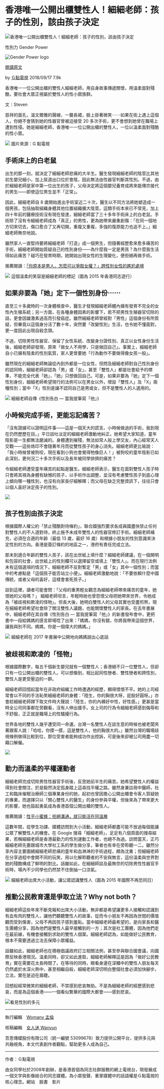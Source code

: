 # 香港唯一公開出櫃雙性人！細細老師：孩子的性別，該由孩子決定

![香港唯一公開出櫃雙性人！細細老師：孩子的性別，該由孩子決定](https://womany.net/cdn-cgi/image/w=1119,f=auto,fit=scale-down/https://castle.womany.net/images/articles/16712/womany_xi_1_1537165897-2380-0282.png)

性別力 Gender Power

![Gender Power logo](https://knight.womany.net/images/gender_logo_schema_publisher.png)

[閱讀原文](https://womany.net/read/article/16712)

by [Ｇ點電視](https://womany.net/authors/gdottvntxs?ref=s_a_author) 2018/09/17 7.9k

香港唯一一位公開出櫃的雙性人細細老師，用自身故事傳遞關懷，用溫柔面對殘酷，要社會大眾正視屬於雙性人的性小眾族群。

文｜Steven

慈祥的面孔，溫文爾雅的聲線，一襲長裙，臉上掛著微笑⋯⋯如果在街上遇上這個人，你絕不會猜到她的性器官曾被迫接受 20 多次手術，更不會想到她曾在職場上遭到性侵。她是細細老師，香港唯一一位公開出櫃的雙性人，一位以溫柔面對殘酷的性小眾。

![](https://womany.net/cdn-cgi/image/w=800,fit=scale-down,f=auto/https://castle.womany.net/images/content/pictures/77700/womany_xi_1_1537164982-2377-3334.png) 圖片來源：G 點電視

## **手術床上的白老鼠**

出生的那一刻，就決定了細細老師悲痛的大半生。醫生發現細細老師的陰莖比其他初生嬰兒細小，加上尿道出口位於會陰，因此無法由性器官判斷其性別。不過，由於細細老師是家中第一位出生的孩子，父母決定將這個嬰兒養育成將來能傳宗接代的男生——即使這位男生並不「正常」。

因此，細細老師自 8 歲開始進出手術室近二十次，醫生以不同方法將她塑造成一個男孩，包括抽取組織身體其他位置組織擴大陰莖。這類手術本來已不常見，加上四十年前的醫療技術沒有現在發達，細細老師當了三十多年手術床上的白老鼠。手術除了沒有令細細老師成為「真正」的男性，更為她帶來嚴重創傷：「在同一個地方切來切去，傷口愈合了又再切開，重複又重複，多強的復原能力也追不上。」細細老師無奈地說。

雖然家人一直堅持要將細細老師「打造」成一個男生，但隨著經歷愈來愈多痛苦的手術，細細老師開始質疑自己的性別身份——為什麼我一定是男孩？為什麼我生活得如此痛苦？碰巧在發育時期，她開始出現女性的生理變化，便拒絕再做手術。

推薦閱讀：[「你原本是男人，怎麼可以爭取女權？」跨性別女性的尷尬處境](https://womany.net/read/article/16437?ref=readout_text)

![](https://womany.net/cdn-cgi/image/w=800,fit=scale-down,f=auto/https://castle.womany.net/images/content/pictures/77701/womany_xi_2_1537165421-2377-9903.jpg) 這個溫柔的笑容是細細老師的標記（圖為 2015 年香港同志遊行）

## 如果非要為「她」定下一個性別身份⋯⋯

直至三十多歲時的一次身體檢查中，醫生才發現細細老師體內擁有發育不完全的女性內生殖系統；另一方面，在各種身體因素的影響下，若不把男性生殖器官切除的話，更會因雄激素過高而引發癌症。雖然細細老師曾經對「男性」這個身份有所質疑，但畢竟以這個身分活了數十年，突然要「改變性別」生活，也令她不懂面對，更一度因此出現自殺念頭。

不過，切除男性性器官、保留了女性系統、改變身分證性別、真正以女性身份生活後，細細老師卻發現，原來「做女人不用學，只是做回自己」。事實上，細細老師自小已擁有陰柔的性別氣質，家人更曾要她「行為動作不要做得像女孩一般」。

雖然現在的細細老師無論從內到外都是一位女性，但問及細細老師對自己性別身份的認同時，細細老師卻認為「男」或「女」，甚至「雙性人」都是社會給予的標準，不能完全代表「她」，「她」只想做回自己。可是，如果非要為「她」定下一個性別身份，細細老師希望現行的法例可以在男女以外，增設「雙性人」及「X」兩種性別；當中「X」性別是讓不認同自己是男或女，但不是雙性人的人選用的。

![](https://womany.net/cdn-cgi/image/w=800,fit=scale-down,f=auto/https://castle.womany.net/images/content/pictures/77702/womany_xi_3_1537165436-2380-4974.jpg) 細細老師自傳《性別告白 — 當我提筆寫「他」》

## 小時候完成手術，更能忘記痛苦？

「沒有證據可以證明這件事——這是一個天大的謊言。小時候做過的手術，我到現在仍然歷歷在目。」平日談吐淡定的細細老師激動地糾正。她希望大家知道，童年陰影是一生都無法磨滅的。身體遭到摧殘，無法如常人般上學交友，內心經常天人交戰——這些烙印不會隨著年月而從雙性孩子的身心消失。細細老師更比喻說：「我小時候曾被狗咬，現在看到小狗也會覺得牠像巨人！」被狗咬的童年陰影已如此深刻，更何況二十多次手術以及長年被同學排擠的痛苦？

令細細老師遭受童年痛苦的起點是醫生。細細老師表示，醫生在面對雙性人孩子時只會將其視為身體有缺憾的孩子，以手術作出調整，並沒有考慮雙性孩子到底心理上傾向哪一種性別，也沒有向家長仔細解釋；而父母在缺乏完整資訊下，往往只會以個人喜好決定孩子的性別。

![](https://womany.net/cdn-cgi/image/w=600,h=500,fit=scale-down,f=auto/https://womany.net/cdn-cgi/image/w=600,h=500,fit=scale-down,f=auto/https://castle.womany.net/images/ad_items/21020/b73e5057b87dc441b6421348c3505a9e.png)

## 孩子性別由孩子決定

根據國際人權公約「禁止殘酷對待條約」，聯合國強烈要求各成員國盡快禁止任何對雙性人的不人道對待，終止施予未成年雙性人的性器官修訂手術。細細老師補充，必須在合適的年齡（最低 13 歲，最好 16 歲）和根據小朋友的性別意識來決定性別的方向。香港是簽訂條約的地區之一，港府有責任完成立法。

那未到適合年齡的雙性人孩子，該在出世紙上填什麼？細細老師建議，在一個開明和包容的社會，出世紙上的性別欄可以選擇留空或填上「雙性人」。而在現行法例未有這個選項的情況下，細細老師不反對暫定「男」或「女」其中一個性別；而當中的考慮點是「這個孩子能否站立小便」。細細老師激動地說：「不要依賴什麼中國傳統，或者父母的喜好，這樣會害死孩子。」

談到這裡，讀者可能會問：「父母的重男輕女觀念為細細老師帶來痛苦的童年，她恨她的父母嗎？」 細細老師坦言，年輕時她也曾怨恨父母把她帶來世界，令她成為「被歧視和欺凌的怪物」。但長大後，她明白雙性人的父母其實也受盡煎熬，現在細細老師希望社會除了關注雙性人議題，也能關懷雙性人的家長。在去年書展中，細細老師在其自傳《性別告白 — 當我提筆寫「他」》的新書發布會中，更把書中一段給媽媽的感言即場唸了出來：「媽媽，你沒有錯，你將我帶來這個世界，讓我與別不同。媽媽，你是一個偉大的媽媽。」

![](https://womany.net/cdn-cgi/image/w=800,fit=scale-down,f=auto/https://castle.womany.net/cdn-cgi/image/w=800,fit=scale-down,f=auto/https://castle.womany.net/images/content/pictures/77703/womany_xi_4_1537165552-2380-0089.jpg) 細細老師在 2017 年書展中公開地向媽媽說出心底話

## 被歧視和欺凌的「怪物」

根據國際數字，每五千個新生嬰兒就有一個雙性人；香港絕不只一位雙性人，但卻只有一位公開出櫃的雙性人。可以想像到，相比起同性戀者、雙性戀者和跨性別，雙性人是更受壓迫的一群。

細細老師回憶起當年在非政府組織工作時遭遇的經歷，顯得憤憤不平。她的上司經常會以不同的手法恥笑細細老師的身體：「陸生，你的胸很大呀，屁股好圓呀。」亦會趁細細老師蹲下取文件時大聲說：「陸生，你的內褲好中性，好性感。」更甚是當時全公司同事都在旁觀看，沒有人伸出援手。女上司的行為令細細老師感到侮辱和不舒服，正正就是職場上的性騷擾行為。

世界各地的雙性人幾乎遭受同一命運。台灣一名雙性人在談生意的時候也被老闆夾著跟客人說：「哈哈，你摸一摸，這是雙性人，他的胸很大的。」雖然台灣的職場歧視條例做得比較到位，那位受害者能夠成功作出控訴，可是後來卻被公司用盡一切藉口解僱。

![](https://womany.net/cdn-cgi/image/w=600,h=500,fit=scale-down,f=auto/https://womany.net/cdn-cgi/image/w=600,h=500,fit=scale-down,f=auto/https://castle.womany.net/images/ad_items/21021/9cf70c725be5b0120f546f25bd6f4a49.png)

## 勤力而溫柔的平權運動者

細細老師完成切除男性性器官手術後，反思她前半生的痛苦。她希望雙性人的權益得到社會關注，於是毅然決定孤身踏上這尋找平權之路。雖然身兼註冊中醫師，社工和臨床催眠治療師三個專業身份的她，起初也曾因擔心公開出櫃會令客人質疑她的專業，而選擇只以「關心雙性人的醫生」的身份參與平權，但後來為了帶來更大的影響，她也鼓起勇氣成為香港首個公開出櫃的雙性人。

推薦閱讀：[性平小蜜蜂：拒絕溝通，就只能活在同溫層](https://womany.net/read/article/12821?ref=readout_text)

這數年間，從學生功課、媒體訪問到大小活動，細細老師都盡可能不放過每個能讓公眾了解雙性人的機會。在 Google 搜尋「細細老師」，足足有八個頁面的搜尋結果，若稱細細老師是香港最勤力的性別運動工作者，也絕不為過。訪問當天，正巧細細老師先要跟城市大學社工系的學生做分享，筆者也有幸在旁聆聽一二。雖然分享內容主要圍繞細細老師悲痛的童年和血淋淋的手術過程，頗為沈重；但細細老師在分享過程中會開不同的玩笑，用以化解聆聽者的不安與無言，這份溫柔與世界對她的殘酷構成了鮮明的對比。話雖如此，在細細師談及最無奈的切除男性性器官手術時，場內不少同學也仍然禁不住倒抽一口涼氣。

![](https://womany.net/cdn-cgi/image/w=800,fit=scale-down,f=auto/https://castle.womany.net/cdn-cgi/image/w=800,fit=scale-down,f=auto/https://castle.womany.net/images/content/pictures/77704/womany_xi_5_1537165664-2377-4290.jpg) 細細老師出席大小活動，讓公眾認識雙性人（圖為 2015 年國際不再恐同日）

## 推動公民教育還是爭取立法？Why not both？

細細老師這些年來不斷見報和出席大小活動，無非都是希望讓更多人接觸和認識到有血有肉的雙性人，讓他們聽聽雙性人的故事，從而令小朋友不再因為世間的價值觀而受到傷害，父母不再因孩子感到羞恥。當中細細老師最希望的，是向家長和醫生團體分享，因為他們是雙性人最早接觸到的一方；其次是社工團體，因為他們走在最前線，有機會接觸到求助的雙性人個案。細細老師認為，如能做好公民教育，根本不需要透過立法去保障小眾權益。

話雖如此，細細老師也在積極倡議政府訂立相關法例，甚至參與聯合國會議，向國際反映香港現況。溫柔同時，卻又如此進取，細細老師解釋這是因為「做好公民教育」實在需要花太長時間了。在等待的同時，眼看身邊在深櫃中的雙性人朋友每天仍然處於水深火熱中，甚至相繼自殺，細細老師深切明白整個社會必須加快腳步。立法，實在是迫在眉睫。

回想起經常微笑的細細老師，不禁感到悲哀無助。不是為細細老師的經歷感到悲哀，而是為這個香港——一個看似繁華的國際大都會——感到悲哀。

![看見性別的多元](https://womany.net/cdn-cgi/image/w=1200,fit=scale-down,f=auto/https://castle.womany.net/images/ad_items/21025/01b02ff170871eff05a41d38b135f513.png)

---

執行編輯　[Womany 孟倫](https://womany.net/authors/contentmenglun?ref=s_a_editor)

核稿編輯　[女人迷 Wanyun](https://womany.net/authors/wanyun?ref=s_a_editor)

吾思傳媒股份有限公司（統一編號 53099678）致力提供公開平台，提供多元與共融視角，本文代表創作者觀點，幫助更多人成為自己。

---

作者：Ｇ點電視

由女同學社於2008年創辦，是香港首個為同志社群服務的網上電視台，現發展成一個文字與影像結合的同志媒體。為小眾發聲、重掌媒體中的話語權是Ｇ點電視的核心理念。網站　臉書　影片